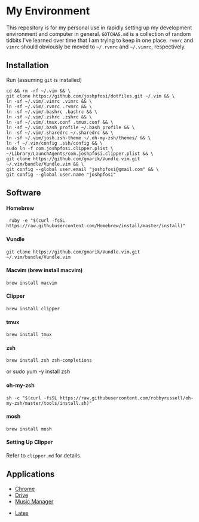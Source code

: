 # My Environment

This repository is for my personal use in rapidly setting up my development environment and computer in general. `GOTCHAS.md` is a collection of random tidbits I've learned over time that I am trying to keep in one place. `rvmrc` and `vimrc` should obviously be moved to `~/.rvmrc` and `~/.vimrc`, respectively.

## Installation

Run (assuming `git` is installed)

```
cd && rm -rf ~/.vim && \
git clone https://github.com/joshpfosi/dotfiles.git ~/.vim && \
ln -sf ~/.vim/.vimrc .vimrc && \
ln -sf ~/.vim/.rvmrc .rvmrc && \
ln -sf ~/.vim/.bashrc .bashrc && \
ln -sf ~/.vim/.zshrc .zshrc && \
ln -sf ~/.vim/.tmux.conf .tmux.conf && \
ln -sf ~/.vim/.bash_profile ~/.bash_profile && \
ln -sf ~/.vim/.sharedrc ~/.sharedrc && \
ln -sf ~/.vim/josh.zsh-theme ~/.oh-my-zsh/themes/ && \
ln -f ~/.vim/config .ssh/config && \
sudo ln -f com.joshpfosi.clipper.plist \
~/Library/LaunchAgents/com.joshpfosi.clipper.plist && \
git clone https://github.com/gmarik/Vundle.vim.git ~/.vim/bundle/Vundle.vim && \
git config --global user.email "joshpfosi@gmail.com" && \
git config --global user.name "joshpfosi"
```

## Software

#### Homebrew
     ruby -e "$(curl -fsSL https://raw.githubusercontent.com/Homebrew/install/master/install)"
#### Vundle
    git clone https://github.com/gmarik/Vundle.vim.git ~/.vim/bundle/Vundle.vim
#### Macvim (brew install macvim)
    brew install macvim
#### Clipper
    brew install clipper
#### tmux
    brew install tmux
#### zsh
    brew install zsh zsh-completions
or
    sudo yum -y install zsh
#### oh-my-zsh
    sh -c "$(curl -fsSL https://raw.githubusercontent.com/robbyrussell/oh-my-zsh/master/tools/install.sh)"
#### mosh
    brew install mosh

#### Setting Up Clipper

Refer to `clipper.md` for details.

## Applications
* [Chrome](https://support.google.com/chrome/answer/95346?hl=en)
* [Drive](https://www.google.com/drive/download/)
* [Music Manager](https://support.google.com/googleplay/answer/1229970?hl=en)
<!---
* [Postgres.app](http://postgresapp.com/)
* [Java](http://www.oracle.com/technetwork/java/javase/downloads/jdk8-downloads-2133151.html)
-->
* [Latex](http://tug.org/mactex/mactex-download.html)
